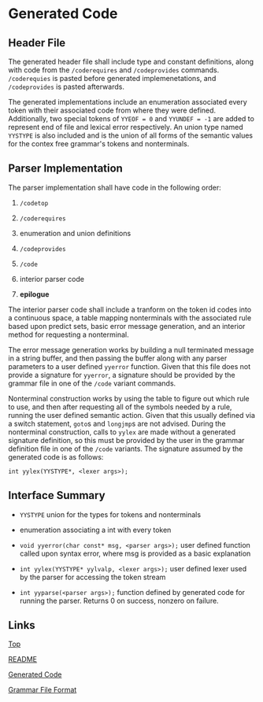 # Generated Code

## Header File

The generated header file shall include type and constant definitions, along with code from the `/coderequires` and `/codeprovides` commands.
`/coderequies` is pasted before generated implemenetations, and `/codeprovides` is pasted afterwards.

The generated implementations include an enumeration associated every token with their associated code from where they were defined.
Additionally, two special tokens of `YYEOF = 0` and `YYUNDEF = -1` are added to represent end of file and lexical error respectively.
An union type named `YYSTYPE` is also included and is the union of all forms of the semantic values for the contex free grammar's tokens and nonterminals.

## Parser Implementation

The parser implementation shall have code in the following order:

1. `/codetop`

2. `/coderequires`

3. enumeration and union definitions

4. `/codeprovides`

5. `/code`

6. interior parser code

7. **epilogue**

The interior parser code shall include a tranform on the token id codes into a continuous space, a table mapping nonterminals with the associated rule based upon predict sets, basic error message generation, and an interior method for requesting a nonterminal.

The error message generation works by building a null terminated message in a string buffer, and then passing the buffer along with any parser parameters to a user defined `yyerror` function.
Given that this file does not provide a signature for `yyerror`, a signature should be provided by the grammar file in one of the `/code` variant commands.

Nonterminal construction works by using the table to figure out which rule to use, and then after requesting all of the symbols needed by a rule, running the user defined semantic action.
Given that this usually defined via a switch statement, `goto`s and `longjmp`s are not advised.
During the nonterminal construction, calls to `yylex` are made without a generated signature definition, so this must be provided by the user in the grammar definition file in one of the `/code` variants. The signature assumed by the generated code is as follows:

`int yylex(YYSTYPE*, <lexer args>);`

## Interface Summary

* `YYSTYPE` union for the types for tokens and nonterminals

* enumeration associating a int with every token

* `void yyerror(char const* msg, <parser args>);` user defined function called upon syntax error, where msg is provided as a basic explanation

* `int yylex(YYSTYPE* yylvalp, <lexer args>);` user defined lexer used by the parser for accessing the token stream

* `int yyparse(<parser args>);` function defined by generated code for running the parser.
   Returns 0 on success, nonzero on failure.

## Links

[Top](docs/top.md)

[README](docs/README.md)

[Generated Code](docs/code.md)

[Grammar File Format](docs/grammar.md)
